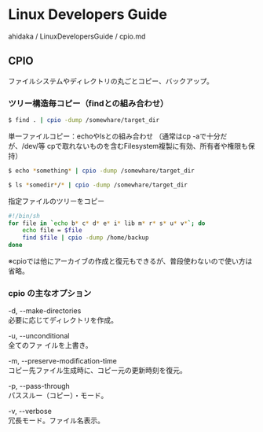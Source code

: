 # Linux Developers Guide

ahidaka / LinuxDevelopersGuide / cpio.md
<br/>

## CPIO

ファイルシステムやディレクトリの丸ごとコピー、バックアップ。

### ツリー構造毎コピー（findとの組み合わせ）

```sh
$ find . | cpio -dump /somewhare/target_dir
```
単一ファイルコピー：echoやlsとの組み合わせ
（通常はcp -aで十分だが、/dev/等 cpで取れないものを含むFilesystem複製に有効、所有者や権限も保持）

```sh
$ echo *something* | cpio -dump /somewhare/target_dir

$ ls *somedir*/* | cpio -dump /somewhare/target_dir
```

指定ファイルのツリーをコピー

```sh
#!/bin/sh
for file in `echo b* c* d* e* i* lib m* r* s* u* v*`; do
    echo file = $file
    find $file | cpio -dump /home/backup
done
```

※cpioでは他にアーカイブの作成と復元もできるが、普段使わないので使い方は省略。

### cpio の主なオプション
<P>-d, --make-directories <br/>
必要に応じてディレクトリを作成。

-u, --unconditional <br/>
全てのファ イルを上書き。

-m, --preserve-modification-time <br/>
コピー先ファイル生成時に、コピー元の更新時刻を復元。

-p, --pass-through <br/>
パススルー（コピー）・モード。

-v, --verbose <br/>
冗長モード。ファイル名表示。
